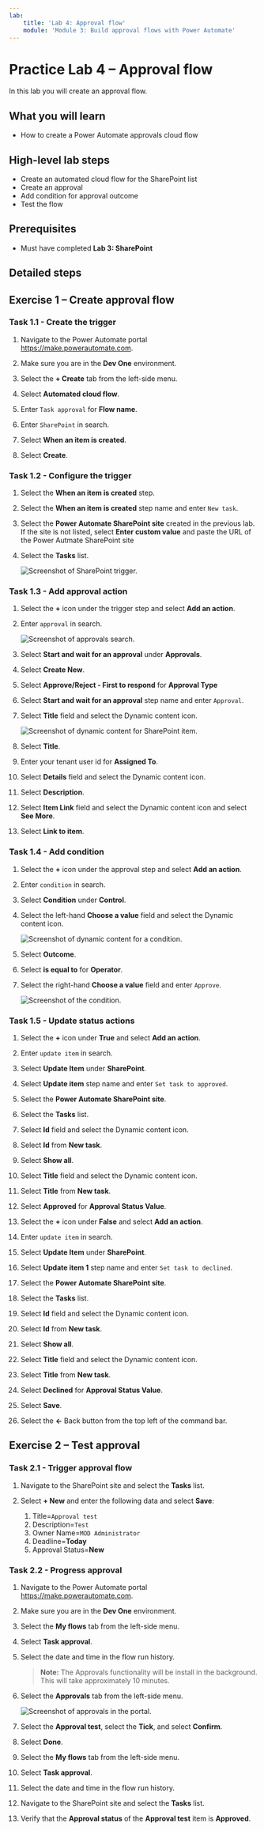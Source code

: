 ```yaml
---
lab:
    title: 'Lab 4: Approval flow'
    module: 'Module 3: Build approval flows with Power Automate'
---
```


# Practice Lab 4 – Approval flow

In this lab you will create an approval flow.

## What you will learn

- How to create a Power Automate approvals cloud flow

## High-level lab steps

- Create an automated cloud flow for the SharePoint list
- Create an approval
- Add condition for approval outcome
- Test the flow
  
## Prerequisites

- Must have completed **Lab 3: SharePoint**

## Detailed steps

## Exercise 1 – Create approval flow

### Task 1.1 - Create the trigger

1. Navigate to the Power Automate portal <https://make.powerautomate.com>.

1. Make sure you are in the **Dev One** environment.

1. Select the **+ Create** tab from the left-side menu.

1. Select **Automated cloud flow**.

1. Enter `Task approval` for **Flow name**.

1. Enter `SharePoint` in search.

1. Select **When an item is created**.

1. Select **Create**.

### Task 1.2 - Configure the trigger

1. Select the **When an item is created** step.

1. Select the **When an item is created** step name and enter `New task`.

1. Select the **Power Automate SharePoint site** created in the previous lab. If the site is not listed, select **Enter custom value** and paste the URL of the Power Autmate SharePoint site

1. Select the **Tasks** list.

    ![Screenshot of SharePoint trigger.](../media/sharepoint-trigger.png)

### Task 1.3 - Add approval action

1. Select the **+** icon under the trigger step and select **Add an action**.

1. Enter `approval` in search.

    ![Screenshot of approvals search.](../media/search-approval.png)

1. Select **Start and wait for an approval** under **Approvals**.

1. Select **Create New**.

1. Select **Approve/Reject - First to respond** for **Approval Type**

1. Select **Start and wait for an approval** step name and enter `Approval`.

1. Select **Title** field and select the Dynamic content icon.

    ![Screenshot of dynamic content for SharePoint item.](../media/sharepoint-dynamic-content.png)

1. Select **Title**.

1. Enter your tenant user id for **Assigned To**.

1. Select **Details** field and select the Dynamic content icon.

1. Select **Description**.

1. Select **Item Link** field and select the Dynamic content icon and select **See More**.

1. Select **Link to item**.

### Task 1.4 - Add condition

1. Select the **+** icon under the approval step and select **Add an action**.

1. Enter `condition` in search.

1. Select **Condition** under **Control**.

1. Select the left-hand **Choose a value** field and select the Dynamic content icon.

    ![Screenshot of dynamic content for a condition.](../media/add-condition.png)

1. Select **Outcome**.

1. Select **is equal to** for **Operator**.

1. Select the right-hand **Choose a value** field and enter `Approve`.

    ![Screenshot of the condition.](../media/condition.png)

### Task 1.5 - Update status actions

1. Select the **+** icon under **True** and select **Add an action**.

1. Enter `update item` in search.

1. Select **Update Item** under **SharePoint**.

1. Select **Update item** step name and enter `Set task to approved`.

1. Select the **Power Automate SharePoint site**.

1. Select the **Tasks** list.

1. Select **Id** field and select the Dynamic content icon.

1. Select **Id** from **New task**.

1. Select **Show all**.

1. Select **Title** field and select the Dynamic content icon.

1. Select **Title** from **New task**.

1. Select **Approved** for **Approval Status Value**.

1. Select the **+** icon under **False** and select **Add an action**.

1. Enter `update item` in search.

1. Select **Update Item** under **SharePoint**.

1. Select **Update item 1** step name and enter `Set task to declined`.

1. Select the **Power Automate SharePoint site**.

1. Select the **Tasks** list.

1. Select **Id** field and select the Dynamic content icon.

1. Select **Id** from **New task**.

1. Select **Show all**.

1. Select **Title** field and select the Dynamic content icon.

1. Select **Title** from **New task**.

1. Select **Declined** for **Approval Status Value**.

1. Select **Save**.

1. Select the **<-** Back button from the top left of the command bar.

## Exercise 2 – Test approval

### Task 2.1 - Trigger approval flow

1. Navigate to the SharePoint site and select the **Tasks** list.

1. Select **+ New** and enter the following data and select **Save**:

   1. Title=`Approval test`
   1. Description=`Test`
   1. Owner Name=`MOD Administrator`
   1. Deadline=**Today**
   1. Approval Status=**New**

### Task 2.2 - Progress approval

1. Navigate to the Power Automate portal <https://make.powerautomate.com>.

1. Make sure you are in the **Dev One** environment.

1. Select the **My flows** tab from the left-side menu.

1. Select **Task approval**.

1. Select the date and time in the flow run history.

    > **Note:** The Approvals functionality will be install in the background. This will take approximately 10 minutes.

1. Select the **Approvals** tab from the left-side menu.

    ![Screenshot of approvals in the portal.](../media/approvals.png)

1. Select the **Approval test**, select the **Tick**, and select **Confirm**.

1. Select **Done**.

1. Select the **My flows** tab from the left-side menu.

1. Select **Task approval**.

1. Select the date and time in the flow run history.

1. Navigate to the SharePoint site and select the **Tasks** list.

1. Verify that the **Approval status** of the **Approval test** item is **Approved**.
